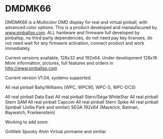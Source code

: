 # DMDMK66
DMDMK66 is a Multicolor DMD display for real and virtual pinball, with advanced color options. This is a product developed and manaufacured by www.pinballsp.com. ALL hardware and firmware full developed by pinballsp, no third party dependencies, do not need pay key licenses, do not need wait for any firmawre activation, connect product and work immediately.

Current versions available, 128x32 and 192x64. Under development 128x16
More information, pictures, full features and orders in http://www.pinballsp.com

Current version V1.04, systems supported.

All real pinball Bally/Williams (WPC, WPC95, WPC-S, WPC-DCS)

All real pinball Data East
All real pinball Stern/Sega WhiteStar
All real pinball Stern SAM
All real pinball Capcom
All real pinball Stern Spike
All real pinball Spinball (Jollie Park and similar)
SEGA 192x64 (Maverick, Batman, Baywatch, Frankenstein)

Working to add soon:

Gottlieb
Spooky
Alvin
Virtual pinmame and similar
